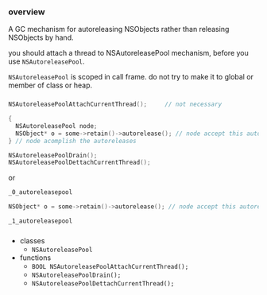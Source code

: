 ### overview
A GC mechanism for autoreleasing NSObjects rather than releasing NSObjects by hand.

you should attach a thread to NSAutoreleasePool mechanism, before you use `NSAutoreleasePool`.

`NSAutoreleasePool` is scoped in call frame. do not try to make it to global or member of class or heap.

###
```c++
NSAutoreleasePoolAttachCurrentThread();     // not necessary

{
  NSAutoreleasePool node;
  NSObject* o = some->retain()->autorelease(); // node accept this autorelease
} // node acomplish the autoreleases

NSAutoreleasePoolDrain();
NSAutoreleasePoolDettachCurrentThread();
```

or 

```c++
_0_autoreleasepool 

NSObject* o = some->retain()->autorelease(); // node accept this autorelease

_1_autoreleasepool
```

### 
* classes
  * `NSAutoreleasePool`
* functions
  * `BOOL NSAutoreleasePoolAttachCurrentThread();`
  * `NSAutoreleasePoolDrain();`
  * `NSAutoreleasePoolDettachCurrentThread();`

